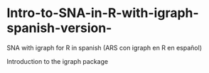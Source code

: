 # Intro-to-SNA-in-R-with-igraph-spanish-version-
SNA with igraph for R in spanish (ARS con igraph en R en español)

Introduction to the igraph package
